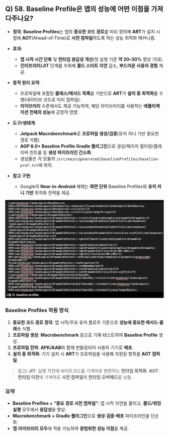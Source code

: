 ## Q) 58. Baseline Profile은 앱의 성능에 어떤 이점을 가져다주나요?

* **정의**: **Baseline Profiles**는 앱의 **중요한 코드 경로**를 미리 정의해 **ART**가 설치 시점에 **AOT**(Ahead-of-Time)로 **사전 컴파일**하도록 하는 성능 최적화 메커니즘.
* **효과**:

    * **앱 시작 시간 단축** 및 **런타임 응답성 개선**(첫 실행 기준 **약 20–30%** 향상 기대).
    * **인터프리터/JIT** 단계를 우회해 **콜드 스타트 지연** 감소, **부드러운 사용자 경험** 제공.
* **동작 원리 요약**:

    * 프로파일에 포함된 **클래스/메서드 목록**을 기반으로 **ART**가 **설치 중 최적화**를 수행(네이티브 코드로 미리 컴파일).
    * **라이브러리** 수준에서도 제공 가능하여, 해당 라이브러리를 사용하는 **애플리케이션 전체의 성능**에 긍정적 영향.
* **도구/생태계**:

    * **Jetpack Macrobenchmark**로 **프로파일 생성/검증**(유저 저니 기반 중요한 경로 식별).
    * **AGP 8.0+ Baseline Profile Gradle 플러그인**으로 생성/패키지 필터링/플레이버 컨트롤 등 **생성 파이프라인 간소화**.
    * 생성물은 각 모듈의 `/src/main/generated/baselineProfiles/baseline-prof.txt`에 위치.
* **참고 구현**:

    * Google의 **Now-in-Android** 예제는 **화면 단위** Baseline Profiles와 **유저 저니 기반** 최적화 전략을 제공.

![baseline-profiles](baseline-profiles.png)

### Baseline Profiles 작동 방식

1. **중요한 코드 경로 정의**: 앱 시작/주요 유저 플로우 기준으로 **성능에 중요한 메서드·클래스** 식별.
2. **프로파일 생성**: **Macrobenchmark** 등으로 기록·테스트하여 **Baseline Profile** 생성.
3. **프로파일 전파**: **APK/AAB**와 함께 번들링되어 사용자 기기로 **배포**.
4. **설치 중 최적화**: 기기 설치 시 **ART**가 프로파일을 사용해 지정된 항목을 **AOT 컴파일**.

> 참고)
> **JIT**: 실행 직전에 바이트코드를 기계어로 변환하는 **런타임 최적화**.
> **AOT**: **런타임 이전**에 기계어로 **사전 컴파일**해 **런타임 오버헤드**를 낮춤.

### 요약

* **Baseline Profiles = “중요 경로 사전 컴파일”**: 앱 시작 지연을 줄이고, **콜드/워밍 실행** 모두에서 **응답성**을 향상.
* **Macrobenchmark + Gradle 플러그인**으로 **생성·검증·배포** 파이프라인을 단순화.
* **앱·라이브러리 모두**에 적용 가능하여 **광범위한 성능 이점**을 제공.
